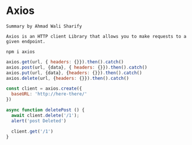 # Axios

`Summary by Ahmad Wali Sharify`

    Axios is an HTTP client Library that allows you to make requests to a given endpoint.
``` 
npm i axios
```
```jsx
axios.get(url, { headers: {}}).then().catch()
axios.post(url, {data}, { headers: {}}).then().catch()
axios.put(url, {data}, {headers: {}}).then().catch()
axios.delete(url, {headers: {}}).then().catch()

const client = axios.create({
  baseURL: 'http://here-there/'
})

async function deletePost () {
  await client.delete('/1');
  alert('post Deleted')

  client.get('/1')
}
```